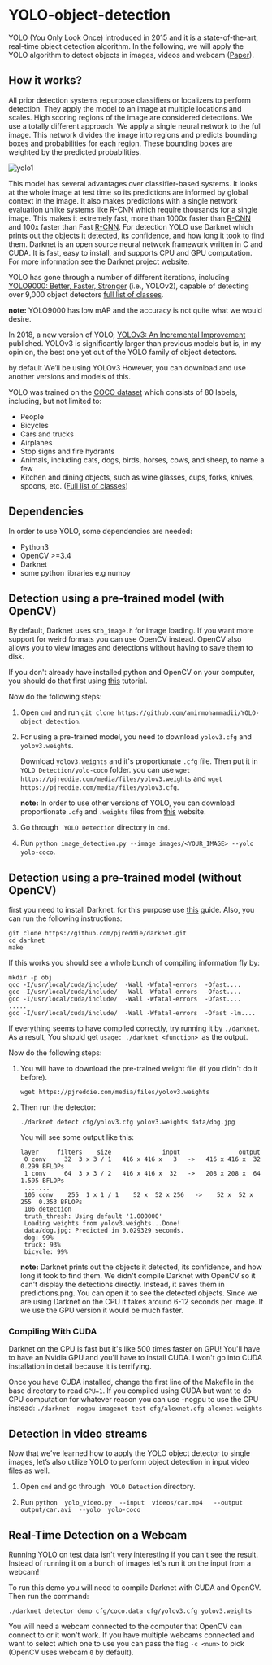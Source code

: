 # YOLO-object-detection
YOLO (You Only Look Once) introduced in 2015 and it is a state-of-the-art, real-time object detection algorithm. In the following, we will apply the YOLO algorithm to detect objects in images, videos and webcam ([Paper](https://arxiv.org/abs/1506.02640)).

## How it works?

All prior detection systems repurpose classifiers or localizers to perform detection. They apply the model to an image at multiple locations and scales. High scoring regions of the image are considered detections.
We use a totally different approach. We apply a single neural network to the full image. This network divides the image into regions and predicts bounding boxes and probabilities for each region. These bounding boxes are weighted by the predicted probabilities.

![yolo1](https://user-images.githubusercontent.com/31302531/67925204-f9d41400-fbc7-11e9-9999-258eaed2479b.png)

This model has several advantages over classifier-based systems. It looks at the whole image at test time so its predictions are informed by global context in the image. It also makes predictions with a single network evaluation unlike systems like R-CNN which require thousands for a single image. 
This makes it extremely fast, more than 1000x faster than [R-CNN](https://github.com/rbgirshick/rcnn) and 100x faster than Fast [R-CNN](https://github.com/rbgirshick/fast-rcnn). 
For detection YOLO use Darknet which prints out the objects it detected, its confidence, and how long it took to find them. 
Darknet is an open source neural network framework written in C and CUDA. It is fast, easy to install, and supports CPU and GPU computation. For more information see the [Darknet project website](https://pjreddie.com/darknet/).

YOLO has gone through a number of different iterations, including [YOLO9000: Better, Faster, Stronger](https://arxiv.org/abs/1612.08242) (i.e., YOLOv2), capable of detecting over 9,000 object detectors [full list of classes](https://github.com/pjreddie/darknet/blob/master/data/9k.names).

**note:** YOLO9000 has low mAP and the accuracy is not quite what we would desire.

In 2018, a new version of YOLO, [YOLOv3: An Incremental Improvement](https://arxiv.org/abs/1804.02767) published. YOLOv3 is significantly larger than previous models but is, in my opinion, the best one yet out of the YOLO family of object detectors.

by default We’ll be using YOLOv3 However, you can download and use another versions and models of this.

YOLO was trained on the [COCO dataset](cocodataset.org) which consists of 80 labels, including, but not limited to:

- People
- Bicycles
- Cars and trucks
- Airplanes
- Stop signs and fire hydrants
- Animals, including cats, dogs, birds, horses, cows, and sheep, to name a few
- Kitchen and dining objects, such as wine glasses, cups, forks, knives, spoons, etc. ([Full list of classes](https://github.com/pjreddie/darknet/blob/master/data/coco.names))

## Dependencies

In order to use YOLO, some dependencies are needed:
- Python3
- OpenCV >=3.4
- Darknet 
- some python libraries e.g numpy

## Detection using a pre-trained model (with OpenCV)

By default, Darknet uses ```stb_image.h``` for image loading. If you want more support for weird formats you can use OpenCV instead. OpenCV also allows you to view images and detections without having to save them to disk.

If you don't already have installed python and OpenCV on your computer, you should do that first using [this](https://github.com/amirmohammadii/OpenCV-Installation) tutorial. 

Now do the following steps:

1. Open ```cmd``` and run ```git clone https://github.com/amirmohammadii/YOLO-object_detection```.

2. For using a pre-trained model, you need to download ```yolov3.cfg``` and ```yolov3.weights```.

   Download ```yolov3.weights``` and it's proportionate ```.cfg``` file. Then put it in ```YOLO Detection/yolo-coco``` folder.
   you can use ```wget https://pjreddie.com/media/files/yolov3.weights``` and ```wget https://pjreddie.com/media/files/yolov3.cfg```.
   
   **note:** In order to use other versions of YOLO, you can download proportionate ```.cfg``` and ```.weights``` files from [this](https://pjreddie.com/darknet/yolo/#demo) website.
   
3. Go through ``` YOLO Detection``` directory in ```cmd```. 

4. Run ```python image_detection.py --image images/<YOUR_IMAGE> --yolo yolo-coco```.

## Detection using a pre-trained model (without OpenCV)

first you need to install Darknet. for this purpose use [this](https://pjreddie.com/darknet/install/) guide. Also, you can run the following instructions:

```
git clone https://github.com/pjreddie/darknet.git
cd darknet
make
```

If this works you should see a whole bunch of compiling information fly by:

```
mkdir -p obj
gcc -I/usr/local/cuda/include/  -Wall -Wfatal-errors  -Ofast....
gcc -I/usr/local/cuda/include/  -Wall -Wfatal-errors  -Ofast....
gcc -I/usr/local/cuda/include/  -Wall -Wfatal-errors  -Ofast....
.....
gcc -I/usr/local/cuda/include/  -Wall -Wfatal-errors  -Ofast -lm....
```
If everything seems to have compiled correctly, try running it by ```./darknet```. As a result, You should get ```usage: ./darknet <function> ```as the output.


Now do the following steps:

1. You will have to download the pre-trained weight file (if you didn't do it before).

   ```wget https://pjreddie.com/media/files/yolov3.weights```
   
2. Then run the detector:

   ```./darknet detect cfg/yolov3.cfg yolov3.weights data/dog.jpg```
   
   You will see some output like this:
   
   ```
   layer     filters    size              input                output
    0 conv     32  3 x 3 / 1   416 x 416 x   3   ->   416 x 416 x  32  0.299 BFLOPs
    1 conv     64  3 x 3 / 2   416 x 416 x  32   ->   208 x 208 x  64  1.595 BFLOPs
    .......
    105 conv    255  1 x 1 / 1    52 x  52 x 256   ->    52 x  52 x 255  0.353 BFLOPs
    106 detection
    truth_thresh: Using default '1.000000'
    Loading weights from yolov3.weights...Done!
    data/dog.jpg: Predicted in 0.029329 seconds.
    dog: 99%
    truck: 93%
    bicycle: 99%
   ```
   
   **note:** Darknet prints out the objects it detected, its confidence, and how long it took to find them. We didn't compile Darknet with OpenCV so it can't display the detections directly. Instead, it saves them in predictions.png. You can open it to see the detected objects. Since we are using Darknet on the CPU it takes around 6-12 seconds per image. If we use the GPU version it would be much faster.


### Compiling With CUDA

Darknet on the CPU is fast but it's like 500 times faster on GPU! You'll have to have an Nvidia GPU and you'll have to install CUDA. I won't go into CUDA installation in detail because it is terrifying.

Once you have CUDA installed, change the first line of the Makefile in the base directory to read ```GPU=1```.
If you compiled using CUDA but want to do CPU computation for whatever reason you can use -nogpu to use the CPU instead:
```./darknet -nogpu imagenet test cfg/alexnet.cfg alexnet.weights```

## Detection in video streams 

Now that we’ve learned how to apply the YOLO object detector to single images, let’s also utilize YOLO to perform object detection in input video files as well.

1. Open ```cmd``` and go through ``` YOLO Detection``` directory.

2. Run ```python  yolo_video.py  --input  videos/car.mp4   --output  output/car.avi  --yolo  yolo-coco```

## Real-Time Detection on a Webcam

Running YOLO on test data isn't very interesting if you can't see the result. Instead of running it on a bunch of images let's run it on the input from a webcam!

To run this demo you will need to compile Darknet with CUDA and OpenCV. Then run the command:

```
./darknet detector demo cfg/coco.data cfg/yolov3.cfg yolov3.weights
```

You will need a webcam connected to the computer that OpenCV can connect to or it won't work. If you have multiple webcams connected and want to select which one to use you can pass the flag ```-c <num>``` to pick (OpenCV uses webcam ```0``` by default).
